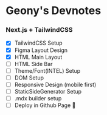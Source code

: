 # Geony's Devnotes

### Next.js + TailwindCSS

- [x] TailwindCSS Setup
- [x] Figma Layout Design
- [x] HTML Main Layout
- [ ] HTML Side Bar
- [ ] Theme/Font(INTEL) Setup
- [ ] DOM Setup
- [ ] Responsive Design (mobile first)
- [ ] StaticSideGenerator Setup
- [ ] .mdx builder setup
- [ ] Deploy in Github Page 🚀
